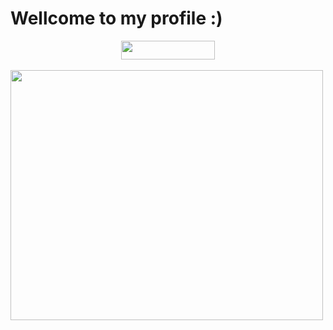 # Wellcome to my profile :)

<div align="center">
  <img width="150" height="30" src="https://komarev.com/ghpvc/?username=FelipeTakiguchi"/>
</div>

<br>

<div align="left">
  <img width="500" height="400" src="https://github-readme-stats-sigma-five.vercel.app/api/top-langs/?username=FelipeTakiguchi"/>
</div>

